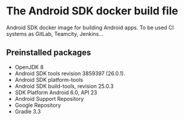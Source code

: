 # The Android SDK docker build file

Android SDK docker image for building Android apps. To be used CI systems as GitLab, Teamcity, Jenkins...

## Preinstalled packages
- OpenJDK 8
- Android SDK tools revision 3859397 (26.0.1).
- Android SDK platform-tools
- Android SDK build-tools, revision 25.0.3
- SDK Platform Android 6.0, API 23
- Android Support Repository
- Google Repository
- Gradle 3.3
